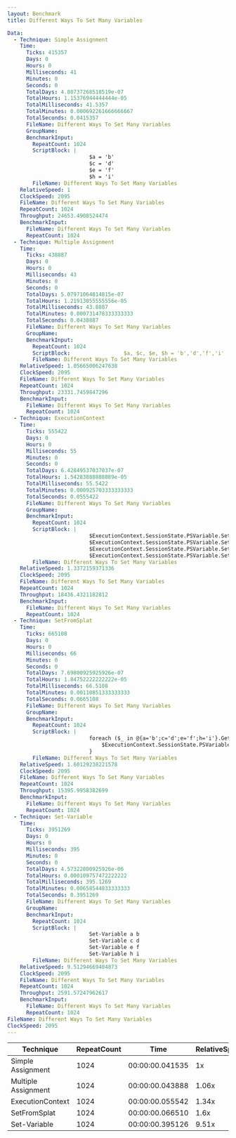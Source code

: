 ```yaml
---
layout: Benchmark
title: Different Ways To Set Many Variables

Data: 
  - Technique: Simple Assignment
    Time: 
      Ticks: 415357
      Days: 0
      Hours: 0
      Milliseconds: 41
      Minutes: 0
      Seconds: 0
      TotalDays: 4.80737268518519e-07
      TotalHours: 1.15376944444444e-05
      TotalMilliseconds: 41.5357
      TotalMinutes: 0.000692261666666667
      TotalSeconds: 0.0415357
      FileName: Different Ways To Set Many Variables
      GroupName: 
      BenchmarkInput: 
        RepeatCount: 1024
        ScriptBlock: |
                          $a = 'b'
                          $c = 'd'
                          $e = 'f'
                          $h = 'i'
        FileName: Different Ways To Set Many Variables
    RelativeSpeed: 1
    ClockSpeed: 2095
    FileName: Different Ways To Set Many Variables
    RepeatCount: 1024
    Throughput: 24653.4908524474
    BenchmarkInput: 
      FileName: Different Ways To Set Many Variables
      RepeatCount: 1024
  - Technique: Multiple Assignment
    Time: 
      Ticks: 438887
      Days: 0
      Hours: 0
      Milliseconds: 43
      Minutes: 0
      Seconds: 0
      TotalDays: 5.07971064814815e-07
      TotalHours: 1.21913055555556e-05
      TotalMilliseconds: 43.8887
      TotalMinutes: 0.000731478333333333
      TotalSeconds: 0.0438887
      FileName: Different Ways To Set Many Variables
      GroupName: 
      BenchmarkInput: 
        RepeatCount: 1024
        ScriptBlock:                 $a, $c, $e, $h = 'b','d','f','i'
        FileName: Different Ways To Set Many Variables
    RelativeSpeed: 1.05665006247638
    ClockSpeed: 2095
    FileName: Different Ways To Set Many Variables
    RepeatCount: 1024
    Throughput: 23331.7459847296
    BenchmarkInput: 
      FileName: Different Ways To Set Many Variables
      RepeatCount: 1024
  - Technique: ExecutionContext
    Time: 
      Ticks: 555422
      Days: 0
      Hours: 0
      Milliseconds: 55
      Minutes: 0
      Seconds: 0
      TotalDays: 6.42849537037037e-07
      TotalHours: 1.54283888888889e-05
      TotalMilliseconds: 55.5422
      TotalMinutes: 0.000925703333333333
      TotalSeconds: 0.0555422
      FileName: Different Ways To Set Many Variables
      GroupName: 
      BenchmarkInput: 
        RepeatCount: 1024
        ScriptBlock: |
                          $ExecutionContext.SessionState.PSVariable.Set('a', 'b')
                          $ExecutionContext.SessionState.PSVariable.Set('c', 'd')
                          $ExecutionContext.SessionState.PSVariable.Set('e', 'f')
                          $ExecutionContext.SessionState.PSVariable.Set('h', 'i')
        FileName: Different Ways To Set Many Variables
    RelativeSpeed: 1.3372159371336
    ClockSpeed: 2095
    FileName: Different Ways To Set Many Variables
    RepeatCount: 1024
    Throughput: 18436.4321182812
    BenchmarkInput: 
      FileName: Different Ways To Set Many Variables
      RepeatCount: 1024
  - Technique: SetFromSplat
    Time: 
      Ticks: 665108
      Days: 0
      Hours: 0
      Milliseconds: 66
      Minutes: 0
      Seconds: 0
      TotalDays: 7.69800925925926e-07
      TotalHours: 1.84752222222222e-05
      TotalMilliseconds: 66.5108
      TotalMinutes: 0.00110851333333333
      TotalSeconds: 0.0665108
      FileName: Different Ways To Set Many Variables
      GroupName: 
      BenchmarkInput: 
        RepeatCount: 1024
        ScriptBlock: |
                          foreach ($_ in @{a='b';c='d';e='f';h='i'}.GetEnumerator()) {
                              $ExecutionContext.SessionState.PSVariable.Set($_.Key, $_.Value)        
                          }
        FileName: Different Ways To Set Many Variables
    RelativeSpeed: 1.60129238221578
    ClockSpeed: 2095
    FileName: Different Ways To Set Many Variables
    RepeatCount: 1024
    Throughput: 15395.9958382699
    BenchmarkInput: 
      FileName: Different Ways To Set Many Variables
      RepeatCount: 1024
  - Technique: Set-Variable
    Time: 
      Ticks: 3951269
      Days: 0
      Hours: 0
      Milliseconds: 395
      Minutes: 0
      Seconds: 0
      TotalDays: 4.57322800925926e-06
      TotalHours: 0.000109757472222222
      TotalMilliseconds: 395.1269
      TotalMinutes: 0.00658544833333333
      TotalSeconds: 0.3951269
      FileName: Different Ways To Set Many Variables
      GroupName: 
      BenchmarkInput: 
        RepeatCount: 1024
        ScriptBlock: |
                          Set-Variable a b
                          Set-Variable c d
                          Set-Variable e f
                          Set-Variable h i
        FileName: Different Ways To Set Many Variables
    RelativeSpeed: 9.51294669404873
    ClockSpeed: 2095
    FileName: Different Ways To Set Many Variables
    RepeatCount: 1024
    Throughput: 2591.57247962617
    BenchmarkInput: 
      FileName: Different Ways To Set Many Variables
      RepeatCount: 1024
FileName: Different Ways To Set Many Variables
ClockSpeed: 2095
---
```





|Technique          |RepeatCount|Time           |RelativeSpeed|Throughput|
|-------------------|-----------|---------------|-------------|----------|
|Simple Assignment  |1024       |00:00:00.041535|1x           |24653.49/s|
|Multiple Assignment|1024       |00:00:00.043888|1.06x        |23331.75/s|
|ExecutionContext   |1024       |00:00:00.055542|1.34x        |18436.43/s|
|SetFromSplat       |1024       |00:00:00.066510|1.6x         |15396/s   |
|Set-Variable       |1024       |00:00:00.395126|9.51x        |2591.57/s |
